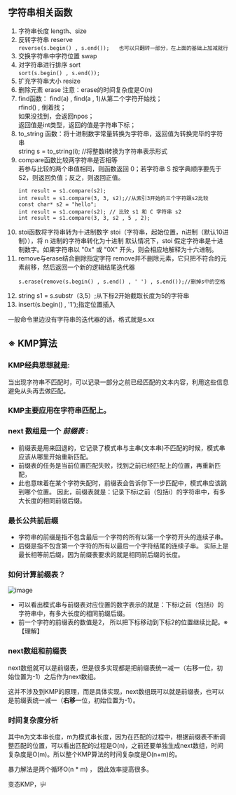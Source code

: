 ## 字符串相关函数
1. 字符串长度 length、size
2. 反转字符串 reserve  
          ```
          reverse(s.begin() , s.end());  
          也可以只翻转一部分，在上面的基础上加减就行
          ```
4. 交换字符串中字符位置 swap
5. 对字符串进行排序 sort  
          ```
          sort(s.begin() , s.end());
          ```
7. 扩充字符串大小 resize 
8. 删除元素 erase 注意：erase的时间复杂度是O(n)
9. find函数：
       find(a) , find(a , 1)从第二个字符开始找；  
       rfind() , 倒着找；  
       如果没找到，会返回npos；  
       返回值是int类型，返回的值是字符串下标；
11. to_string 函数：将十进制数字常量转换为字符串，返回值为转换完毕的字符串  
          string s = to_string(i); //将整数i转换为字符串表示形式
12. compare函数比较两字符串是否相等  
          若参与比较的两个串值相同，则函数返回 0；若字符串 S 按字典顺序要先于 S2，则返回负值；反之，则返回正值。  
       ```  
       int result = s1.compare(s2);  
       int result = s1.compare(3, 3, s2);//从索引3开始的三个字符跟s2比较  
       const char* s2 = "hello";  
       int result = s1.compare(s2); // 比较 s1 和 C 字符串 s2  
       int result = s1.compare(3, 3, s2 , 5 , 2);
       ```
14. stoi函数将字符串转为十进制数字
           stoi（字符串，起始位置，n进制（默认10进制）），将 n 进制的字符串转化为十进制
           默认情况下，stoi 假定字符串是十进制数字。如果字符串以 "0x" 或 "0X" 开头，则会相应地解释为十六进制。
15. remove与erase结合删除指定字符
    remove并不删除元素，它只把不符合的元素前移，然后返回一个新的逻辑结尾迭代器
    ```
    s.erase(remove(s.begin() , s.end() , ' ') , s.end());//删掉s中的空格
    ```
16. string s1 = s.substr（3,5）;从下标2开始截取长度为5的字符串
17. insert(s.begin() , '1');指定位置插入
    
一般命令里边没有字符串的迭代器的话，格式就是s.xx
##  ※ KMP算法
### KMP经典思想就是:
当出现字符串不匹配时，可以记录一部分之前已经匹配的文本内容，利用这些信息避免从头再去做匹配。
### KMP主要应用在字符串匹配上。
### next 数组是一个 _前缀表_ :
 - 前缀表是用来回退的，它记录了模式串与主串(文本串)不匹配的时候，模式串应该从哪里开始重新匹配。
 - 前缀表的任务是当前位置匹配失败，找到之前已经匹配上的位置，再重新匹配，
 - 此也意味着在某个字符失配时，前缀表会告诉你下一步匹配中，模式串应该跳到哪个位置。
因此，前缀表就是：记录下标i之前（包括i）的字符串中，有多大长度的相同前缀后缀。
### 最长公共前后缀
- 字符串的前缀是指不包含最后一个字符的所有以第一个字符开头的连续子串。
- 后缀是指不包含第一个字符的所有以最后一个字符结尾的连续子串。
实际上是最长相等前后缀，因为前缀表要求的就是相同前后缀的长度。
### 如何计算前缀表？
![image](https://github.com/user-attachments/assets/ec15d2e7-cf95-48c1-bc94-4c3bb6acd79a)
- 可以看出模式串与前缀表对应位置的数字表示的就是：下标i之前（包括i）的字符串中，有多大长度的相同前缀后缀。
- 前一个字符的前缀表的数值是2， 所以把下标移动到下标2的位置继续比配。※【理解】
### next数组和前缀表
next数组就可以是前缀表，但是很多实现都是把前缀表统一减一（右移一位，初始位置为-1）之后作为next数组。

这并不涉及到KMP的原理，而是具体实现，next数组既可以就是前缀表，也可以是前缀表统一减一（**右移**一位，初始位置为-1）。
### 时间复杂度分析
其中n为文本串长度，m为模式串长度，因为在匹配的过程中，根据前缀表不断调整匹配的位置，可以看出匹配的过程是O(n)，之前还要单独生成next数组，时间复杂度是O(m)。所以整个KMP算法的时间复杂度是O(n+m)的。

暴力解法是两个循环O(n * m) ， 因此效率提高很多。

变态KMP，屮
